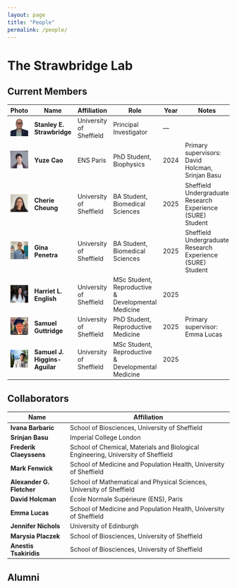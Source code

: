 ```yaml
---
layout: page
title: "People"
permalink: /people/
---
```


# The Strawbridge Lab

## Current Members

| Photo | Name                          | Affiliation             | Role                                                       | Year  | Notes                                              |
|-------|-------------------------------|-------------------------|------------------------------------------------------------|-------|----------------------------------------------------|
| <img src="/assets/images/people/stanley_strawbridge.jpg" width="120"/> | **Stanley E. Strawbridge**    | University of Sheffield | Principal Investigator                                     | —     |                                                    |
| <img src="/assets/images/people/yuze_cao.jpg" width="120"/>            | **Yuze Cao**                  | ENS Paris               | PhD Student, Biophysics                                    | 2024  | Primary supervisors: David Holcman, Srinjan Basu   |
| <img src="/assets/images/people/cherie_cheung.jpg" width="120"/>      | **Cherie Cheung**             | University of Sheffield | BA Student, Biomedical Sciences                            | 2025  | Sheffield Undergraduate Research Experience (SURE) Student |  
| <img src="/assets/images/people/gina_penetra.jpg" width="120"/>       | **Gina Penetra**              | University of Sheffield | BA Student, Biomedical Sciences                            | 2025  | Sheffield Undergraduate Research Experience (SURE) Student |
| <img src="/assets/images/people/harriet_english.jpg" width="120"/>    | **Harriet L. English**        | University of Sheffield | MSc Student, Reproductive & Developmental Medicine         | 2025  |                                                    |
| <img src="/assets/images/people/samuel_guttridge.jpg" width="120"/>   | **Samuel Guttridge**          | University of Sheffield | PhD Student, Reproductive Medicine                         | 2025  | Primary supervisor: Emma Lucas                     |
| <img src="/assets/images/people/samuel_higgins-aguilar.jpg" width="120"/> | **Samuel J. Higgins-Aguilar** | University of Sheffield | MSc Student, Reproductive & Developmental Medicine         | 2025  |                                                    |

## Collaborators

| Name                        | Affiliation                                               |
|-----------------------------|-----------------------------------------------------------|
| **Ivana Barbaric**          | School of Biosciences, University of Sheffield            |
| **Srinjan Basu**            | Imperial College London                                   |
| **Frederik Claeyssens**     | School of Chemical, Materials and Biological Engineering, University of Sheffield |
| **Mark Fenwick**            | School of Medicine and Population Health, University of Sheffield |
| **Alexander G. Fletcher**   | School of Mathematical and Physical Sciences, University of Sheffield |
| **David Holcman**           | École Normale Supérieure (ENS), Paris                     |
| **Emma Lucas**              | School of Medicine and Population Health, University of Sheffield |
| **Jennifer Nichols**        | University of Edinburgh                                   |
| **Marysia Placzek**         | School of Biosciences, University of Sheffield            |
| **Anestis Tsakiridis**      | School of Biosciences, University of Sheffield            |

## Alumni
